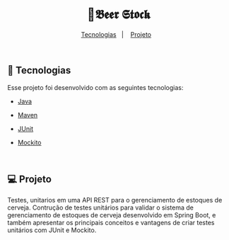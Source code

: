 <h1 align="center">🍺𝕭𝖊𝖊𝖗 𝕾𝖙𝖔𝖈𝖐</h1>



<p align="center">
  <a href="#-tecnologias">Tecnologias</a>&nbsp;&nbsp;&nbsp;|&nbsp;&nbsp;&nbsp;
  <a href="#-projeto">Projeto</a>&nbsp;&nbsp;&nbsp;
</p>

<br>




## 🚀 Tecnologias

Esse projeto foi desenvolvido com as seguintes tecnologias:

- [Java](https://pt.wikipedia.org/wiki/Java_(linguagem_de_programa%C3%A7%C3%A3o))

- [Maven](https://maven.apache.org/guides/getting-started/maven-in-five-minutes.html)

- [JUnit](https://junit.org/junit5/)

- [Mockito](https://site.mockito.org/)

  

  <br>

## 💻 Projeto

Testes, unitarios em uma API REST para o gerenciamento de estoques de cerveja. Contrução de testes unitários para validar o sistema de gerenciamento de estoques de cerveja desenvolvido em Spring Boot, e também apresentar os principais conceitos e vantagens de criar testes unitários com JUnit e Mockito.